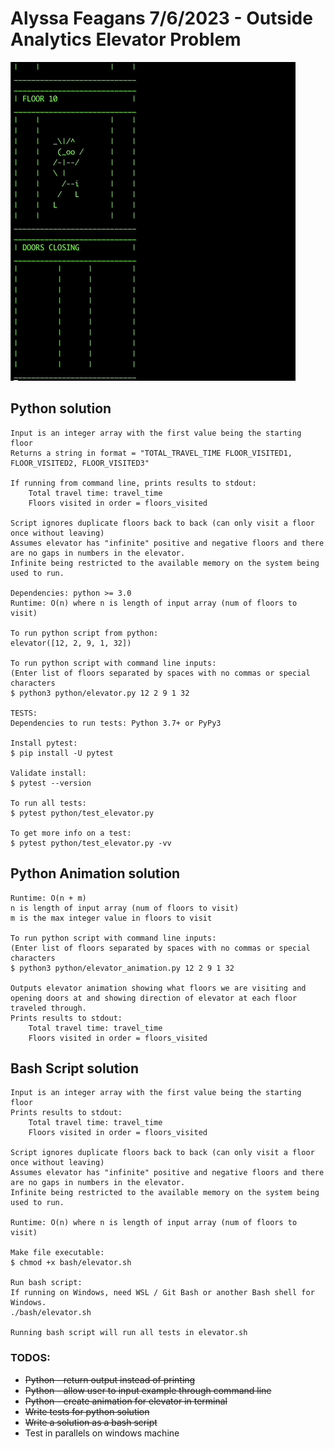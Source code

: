 # Alyssa Feagans 7/6/2023 - Outside Analytics Elevator Problem

![](gif/animation.gif)

## Python solution
    Input is an integer array with the first value being the starting floor
    Returns a string in format = "TOTAL_TRAVEL_TIME FLOOR_VISITED1, FLOOR_VISITED2, FLOOR_VISITED3"

    If running from command line, prints results to stdout:
        Total travel time: travel_time
        Floors visited in order = floors_visited

    Script ignores duplicate floors back to back (can only visit a floor once without leaving)
    Assumes elevator has "infinite" positive and negative floors and there are no gaps in numbers in the elevator.
    Infinite being restricted to the available memory on the system being used to run.

    Dependencies: python >= 3.0
    Runtime: O(n) where n is length of input array (num of floors to visit)

    To run python script from python:
    elevator([12, 2, 9, 1, 32])

    To run python script with command line inputs: 
    (Enter list of floors separated by spaces with no commas or special characters
    $ python3 python/elevator.py 12 2 9 1 32

    TESTS:
    Dependencies to run tests: Python 3.7+ or PyPy3

    Install pytest:
    $ pip install -U pytest

    Validate install: 
    $ pytest --version

    To run all tests:
    $ pytest python/test_elevator.py

    To get more info on a test:     
    $ pytest python/test_elevator.py -vv

## Python Animation solution
    Runtime: O(n + m)
    n is length of input array (num of floors to visit)
    m is the max integer value in floors to visit

    To run python script with command line inputs: 
    (Enter list of floors separated by spaces with no commas or special characters
    $ python3 python/elevator_animation.py 12 2 9 1 32

    Outputs elevator animation showing what floors we are visiting and opening doors at and showing direction of elevator at each floor traveled through.
    Prints results to stdout:
        Total travel time: travel_time
        Floors visited in order = floors_visited

## Bash Script solution
    Input is an integer array with the first value being the starting floor
    Prints results to stdout:
        Total travel time: travel_time
        Floors visited in order = floors_visited

    Script ignores duplicate floors back to back (can only visit a floor once without leaving)
    Assumes elevator has "infinite" positive and negative floors and there are no gaps in numbers in the elevator.
    Infinite being restricted to the available memory on the system being used to run.

    Runtime: O(n) where n is length of input array (num of floors to visit)

    Make file executable:
    $ chmod +x bash/elevator.sh

    Run bash script:
    If running on Windows, need WSL / Git Bash or another Bash shell for Windows. 
    ./bash/elevator.sh

    Running bash script will run all tests in elevator.sh


### TODOS:
- ~~Python - return output instead of printing~~
- ~~Python - allow user to input example through command line~~
- ~~Python - create animation for elevator in terminal~~
- ~~Write tests for python solution~~
- ~~Write a solution as a bash script~~
- Test in parallels on windows machine